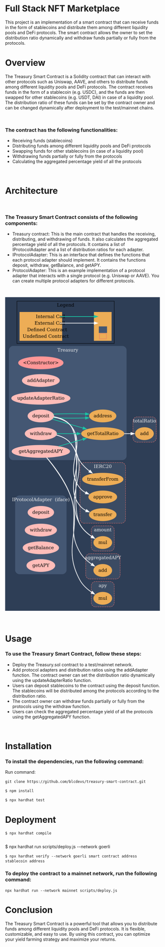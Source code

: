 # Full Stack NFT Marketplace </br>

<p>
    This project is an implementation of a smart contract that can receive funds in the form of stablecoins and distribute them among different liquidity pools and DeFi protocols. The smart contract allows the owner to set the distribution ratio dynamically and withdraw funds partially or fully from the protocols.
</p>

# Overview

The Treasury Smart Contract is a Solidity contract that can interact with other protocols such as Uniswap, AAVE, and others to distribute funds among different liquidity pools and DeFi protocols. The contract receives funds in the form of a stablecoin (e.g. USDC), and the funds are then swapped for other stablecoins (e.g. USDT, DAI) in case of a liquidity pool. The distribution ratio of these funds can be set by the contract owner and can be changed dynamically after deployment to the test/mainnet chains.

<br/>

### The contract has the following functionalities:

* Receiving funds (stablecoins)
* Distributing funds among different liquidity pools and DeFi protocols
* Swapping funds for other stablecoins (in case of a liquidity pool)
* Withdrawing funds partially or fully from the protocols
* Calculating the aggregated percentage yield of all the protocols

<br/>

# Architecture

<br/>

### The Treasury Smart Contract consists of the following components:

* Treasury contract: This is the main contract that handles the receiving, distributing, and withdrawing of funds. It also calculates the aggregated percentage yield of all the protocols. It contains a list of IProtocolAdapter and a list of distribution ratios for each adapter.
* IProtocolAdapter: This is an interface that defines the functions that each protocol adapter should implement. It contains the functions deposit, withdraw, getBalance, and getAPY.
* ProtocolAdapter: This is an example implementation of a protocol adapter that interacts with a single protocol (e.g. Uniswap or AAVE). You can create multiple protocol adapters for different protocols.

<br/>

![Getting Started](./vrs.png)


<br/>

# Usage

### To use the Treasury Smart Contract, follow these steps:

* Deploy the Treasury.sol contract to a test/mainnet network.
* Add protocol adapters and distribution ratios using the addAdapter function. The contract owner can set the distribution ratio dynamically using the updateAdapterRatio function.
* Users can deposit stablecoins to the contract using the deposit function. The stablecoins will be distributed among the protocols according to the distribution ratio.
* The contract owner can withdraw funds partially or fully from the protocols using the withdraw function.
* Users can check the aggregated percentage yield of all the protocols using the getAggregatedAPY function.


<br/>

# Installation
### To install the dependencies, run the following command:

Run command: 
 ``` 
 git clone https://github.com/blcdevs/treasury-smart-contract.git   
```


 ```
 $ npm install
 ```    

  ```
 $ npx hardhat test

 ```    

 # Deployment

  ```
 $ npx hardhat compile

 ```  

  ```

  ```
   $ npx hardhat run scripts/deploy.js --network goerli
  ```
 $ npx hardhat verify --network goerli smart contract address stablecoin address

 ```  

 ### To deploy the contract to a mainnet network, run the following command:


```
npx hardhat run --network mainnet scripts/deploy.js
```

# Conclusion

The Treasury Smart Contract is a powerful tool that allows you to distribute funds among different liquidity pools and DeFi protocols. It is flexible, customizable, and easy to use. By using this contract, you can optimize your yield farming strategy and maximize your returns.




